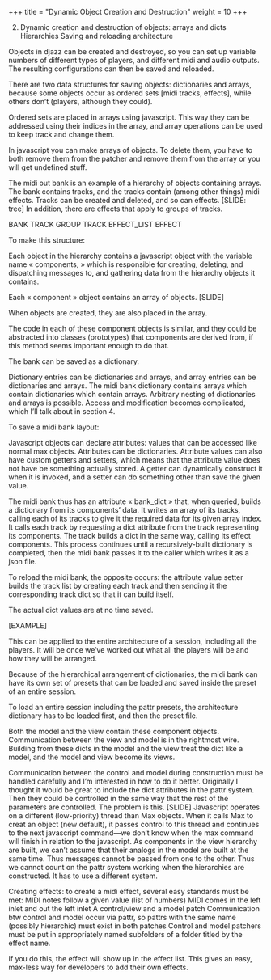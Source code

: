 +++
title = "Dynamic Object Creation and Destruction"
weight = 10
+++

2. Dynamic creation and destruction of objects: arrays and dicts
	Hierarchies
	Saving and reloading architecture

Objects in djazz can be created and destroyed, so you can set up variable numbers of different types of players, and different midi and audio outputs.  The resulting configurations can then be saved and reloaded.

There are two data structures for saving objects: dictionaries and arrays, because some objects occur as ordered sets [midi tracks, effects], while others don’t (players, although they could).

Ordered sets are placed in arrays using javascript. This way they can be addressed using their indices in the array, and array operations can be used to keep track and change them.

 In javascript you can make arrays of objects.
 To delete them, you have to both remove them from the patcher and remove them from the array or you will get undefined stuff.

 The midi out bank is an example of a hierarchy of objects containing arrays. The bank contains tracks, and the tracks contain (among other things) midi effects. Tracks can be created and deleted, and so can effects. [SLIDE: tree]
In addition, there are effects that apply to groups of tracks.

BANK
TRACK GROUP
TRACK
EFFECT_LIST
EFFECT

To make this structure:

 Each object in the hierarchy contains a javascript object with the variable name « components, » which is responsible for creating, deleting, and dispatching messages to, and gathering data from the hierarchy objects it contains.

 Each « component » object contains an array of objects. [SLIDE]

 When objects are created, they are also placed in the array.

 The code in each of these component objects is similar, and they could be abstracted into classes (prototypes) that components are derived from, if this method seems important enough to do that.

The bank can be saved as a dictionary.

Dictionary entries can be dictionaries and arrays, and array entries can be dictionaries and arrays. 
The midi bank dictionary contains arrays which contain dictionaries which contain arrays. Arbitrary nesting of dictionaries and arrays is possible. Access and modification becomes complicated, which I’ll talk about in section 4.

To save a midi bank layout:

 Javascript objects can declare attributes: values that can be accessed like normal max objects.  Attributes can be dictionaries. Attribute values can also have custom getters and setters, which means that the attribute value does not have be something actually stored. A getter can dynamically construct it when it is invoked, and a setter can do something other than save the given value.

 The midi bank thus has an attribute « bank_dict » that, when queried, builds a dictionary from its components’ data. It writes an array of its tracks, calling each of its tracks to give it the required data for its given array index.  It calls each track by requesting a dict attribute from the track representing its components. The track builds a dict in the same way, calling its effect components. This process continues until a recursively-built dictionary is completed, then the midi bank passes it to the caller which writes it as a json file.

 To reload the midi bank, the opposite occurs: the attribute value setter builds the track list by creating each track and then sending it the corresponding track dict so that it can build itself.

 The actual dict values are at no time saved. 

[EXAMPLE]

This can be applied to the entire architecture of a session, including all the players. It will be once we’ve worked out what all the players will be and how they will be arranged.

 Because of the hierarchical arrangement of dictionaries, the midi bank can have its own set of presets that can be loaded and saved inside the preset of an entire session.

To load an entire session including the pattr presets, the architecture dictionary has to be loaded first, and then the preset file.

 Both the model and the view contain these component objects.
 Communication between the view and model is in the rightmost wire.
 Building from these dicts in the model and the view treat the dict like a model, and the model and view become its views.

 Communication between the control and model during construction must be handled carefully and I’m interested in how to do it better. Originally I thought it would be great to include the dict attributes in the pattr system. Then they could be controlled in the same way that the rest of the parameters are controlled.
The problem is this. [SLIDE] Javascript operates on a different (low-priority) thread than Max objects. When it calls Max to creat an object (new default), it passes control to this thread and continues to the next javascript command—we don’t know when the max command will finish in relation to the javascript.
  As components in the view hierarchy are built, we can’t assume that their analogs in the model are built at the same time. Thus messages cannot be passed from one to the other.
 Thus we cannot count on the pattr system working when the hierarchies are constructed. It has to use a different system.


Creating effects: to create a midi effect, several easy standards must be met:
	MIDI notes follow a given value (list of numbers)
	MIDI comes in the left inlet and out the left inlet
	A control/view and a model patch
	Communication btw control and model occur via pattr, so pattrs with the same name (possibly hierarchic) must exist in both patches
	Control and model patchers must be put in appropriately named subfolders of a folder titled by the effect name.
 
 If you do this, the effect will show up in the effect list.
 This gives an easy, max-less way for developers to add their own effects.
